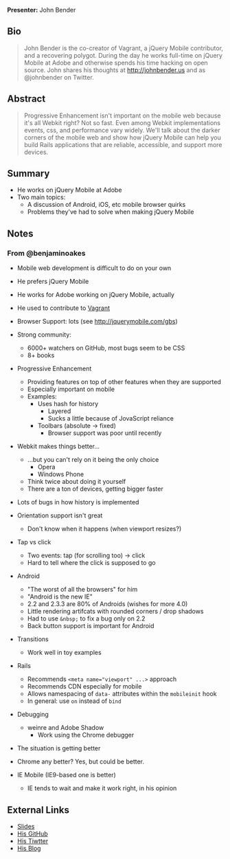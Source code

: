 **Presenter:** John Bender

## Bio

> John Bender is the co-creator of Vagrant, a jQuery Mobile contributor, and a recovering polygot. During the day he works full-time on jQuery Mobile at Adobe and otherwise spends his time hacking on open source. John shares his thoughts at http://johnbender.us and as @johnbender on Twitter.

## Abstract

> Progressive Enhancement isn't important on the mobile web because it's all Webkit right? Not so fast. Even among Webkit implementations events, css, and performance vary widely. We'll talk about the darker corners of the mobile web and show how jQuery Mobile can help you build Rails applications that are reliable, accessible, and support more devices.

## Summary

* He works on jQuery Mobile at Adobe
* Two main topics:
    * A discussion of Android, iOS, etc mobile browser quirks
    * Problems they've had to solve when making jQuery Mobile

## Notes

### From @benjaminoakes

* Mobile web development is difficult to do on your own
* He prefers jQuery Mobile
* He works for Adobe working on jQuery Mobile, actually
* He used to contribute to [Vagrant](http://vagrantup.com/)
* Browser Support: lots (see http://jquerymobile.com/gbs)
* Strong community:
    * 6000+ watchers on GitHub, most bugs seem to be CSS
    * 8+ books
* Progressive Enhancement
    * Providing features on top of other features when they are supported
    * Especially important on mobile
    * Examples:
        * Uses hash for history
            * Layered
            * Sucks a little because of JovaScript reliance
        * Toolbars (absolute -> fixed)
            * Browser support was poor until recently
* Webkit makes things better...
    * ...but you can't rely on it being the only choice
        * Opera
        * Windows Phone
    * Think twice about doing it yourself
    * There are a ton of devices, getting bigger faster
* Lots of bugs in how history is implemented
* Orientation support isn't great
    * Don't know when it happens (when viewport resizes?)
* Tap vs click
    * Two events: tap (for scrolling too) -> click
    * Hard to tell where the click is supposed to go
* Android
    * "The worst of all the browsers" for him
    * "Android is the new IE"
    * 2.2 and 2.3.3 are 80% of Androids (wishes for more 4.0)
    * Little rendering artifcats with rounded corners / drop shadows
    * Had to use `&nbsp;` to fix a bug only on 2.2
    * Back button support is important for Android
* Transitions
    * Work well in toy examples
* Rails
    * Recommends `<meta name="viewport" ...>` approach
    * Recommends CDN especially for mobile
    * Allows namespacing of `data-` attributes within the `mobileinit` hook
    * In general:  use `on` instead of `bind`
* Debugging
    * weinre and Adobe Shadow
        * Work using the Chrome debugger

* The situation is getting better
* Chrome any better?  Yes, but could be better.
* IE Mobile (IE9-based one is better)
    * IE tends to wait and make it work right, in his opinion

## External Links

* [Slides](http://johnbender.github.com/presentation-jqm-rails)
* [His GitHub](http://github.com/johnbender)
* [His Tiwtter](http://twitter.com/johnbender)
* [His Blog](http://johnbender.us)
